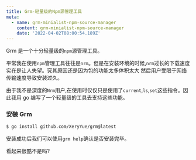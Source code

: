 ```yaml
---
title: Grm-轻量级的Npm源管理工具
meta:
  - name: grm-minialist-npm-source-manager
    content: grm-minialist-npm-source-manager
    date: '2022-04-02T08:00:54.189Z'
---
```


Grm 是一个十分轻量级的`npm`源管理工具。

平常我在使用`npm`管理工具往往是`nrm`。但是在安装环境的时候,`nrm`过长的下载速度实在是让人失望。究其原因还是因为包的功能太多体积太大
然后用户受限于网络传输速度导致安装过久。

由于我不是深度的`Nrm`用户,在使用时仅仅只是使用了`current`,`ls`,`set`这些指令。因此我用 go 编写了一个轻量级的工具去支持这些功能。

### 安装 Grm

```bash
$ go install github.com/XeryYue/grm@latest
```

安装成功后我们可以使用`grm help`确认是否安装完毕。

<fe-img  src="https://user-images.githubusercontent.com/52351095/161373885-cfa3045b-7cd0-46c0-abcc-50cecc35be8c.png"></fe-img>

看起来很酷不是吗?
